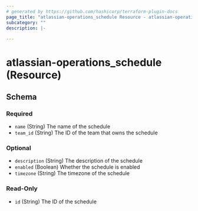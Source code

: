 ```yaml
---
# generated by https://github.com/hashicorp/terraform-plugin-docs
page_title: "atlassian-operations_schedule Resource - atlassian-operations"
subcategory: ""
description: |-
  
---
```


# atlassian-operations_schedule (Resource)





<!-- schema generated by tfplugindocs -->
## Schema

### Required

- `name` (String) The name of the schedule
- `team_id` (String) The ID of the team that owns the schedule

### Optional

- `description` (String) The description of the schedule
- `enabled` (Boolean) Whether the schedule is enabled
- `timezone` (String) The timezone of the schedule

### Read-Only

- `id` (String) The ID of the schedule

